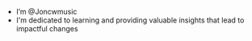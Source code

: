 - I’m @Joncwmusic
- I'm dedicated to learning and providing valuable insights that lead to impactful changes

<!---
Joncwmusic/Joncwmusic is a ✨ special ✨ repository because its `README.md` (this file) appears on your GitHub profile.
You can click the Preview link to take a look at your changes.
--->
